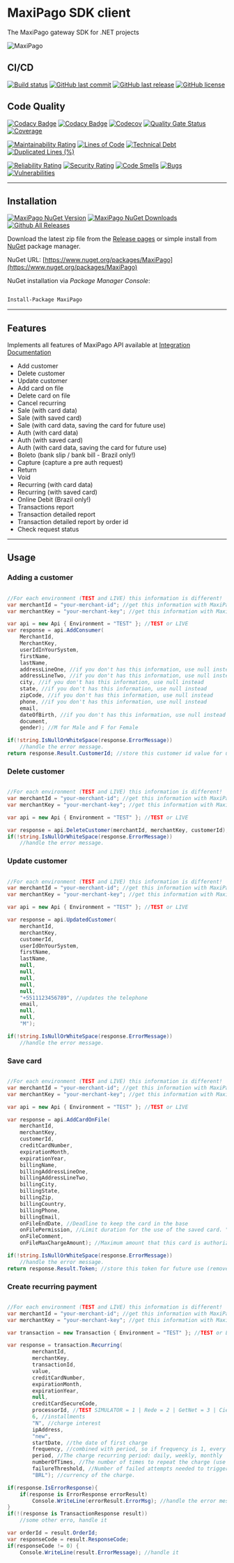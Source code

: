 # MaxiPago SDK client

The MaxiPago gateway SDK for .NET projects

![MaxiPago](https://raw.githubusercontent.com/guibranco/MaxiPago-SDK-dotnet/master/logo.png)

## CI/CD

[![Build status](https://ci.appveyor.com/api/projects/status/0rghu1mnaahlfi16?svg=true)](https://ci.appveyor.com/project/guibranco/MaxiPago-SDK-dotnet)
[![GitHub last commit](https://img.shields.io/github/last-commit/guibranco/MaxiPago-SDK-dotnet)](https://github.com/guibranco/MaxiPago-SDK-dotnet)
[![GitHub last release](https://img.shields.io/github/release-date/guibranco/MaxiPago-SDK-dotnet.svg?style=flat)](https://github.com/guibranco/MaxiPago-SDK-dotnet)
[![GitHub license](https://img.shields.io/github/license/guibranco/MaxiPago-SDK-dotnet)](https://github.com/guibranco/MaxiPago-SDK-dotnet)

## Code Quality

[![Codacy Badge](https://api.codacy.com/project/badge/Grade/13745ba64d924c90a9e2368e8736ea5d)](https://www.codacy.com/manual/changeme/13745ba64d924c90a9e2368e8736ea5d)
[![Codacy Badge](https://api.codacy.com/project/badge/Coverage/13745ba64d924c90a9e2368e8736ea5d)](https://www.codacy.com/manual/changeme/13745ba64d924c90a9e2368e8736ea5d)
[![Codecov](https://codecov.io/gh/guibranco/MaxiPago-SDK-dotnet/branch/master/graph/badge.svg)](https://codecov.io/gh/guibranco/MaxiPago-SDK-dotnet)
[![Quality Gate Status](https://sonarcloud.io/api/project_badges/measure?project=guibranco_MaxiPago-SDK-dotnet&metric=alert_status)](https://sonarcloud.io/dashboard?id=guibranco_MaxiPago-SDK-dotnet)
[![Coverage](https://sonarcloud.io/api/project_badges/measure?project=guibranco_MaxiPago-SDK-dotnet&metric=coverage)](https://sonarcloud.io/dashboard?id=guibranco_MaxiPago-SDK-dotnet)

[![Maintainability Rating](https://sonarcloud.io/api/project_badges/measure?project=guibranco_MaxiPago-SDK-dotnet&metric=sqale_rating)](https://sonarcloud.io/dashboard?id=guibranco_MaxiPago-SDK-dotnet)
[![Lines of Code](https://sonarcloud.io/api/project_badges/measure?project=guibranco_MaxiPago-SDK-dotnet&metric=ncloc)](https://sonarcloud.io/dashboard?id=guibranco_MaxiPago-SDK-dotnet)
[![Technical Debt](https://sonarcloud.io/api/project_badges/measure?project=guibranco_MaxiPago-SDK-dotnet&metric=sqale_index)](https://sonarcloud.io/dashboard?id=guibranco_MaxiPago-SDK-dotnet)
[![Duplicated Lines (%)](https://sonarcloud.io/api/project_badges/measure?project=guibranco_MaxiPago-SDK-dotnet&metric=duplicated_lines_density)](https://sonarcloud.io/dashboard?id=guibranco_MaxiPago-SDK-dotnet)

[![Reliability Rating](https://sonarcloud.io/api/project_badges/measure?project=guibranco_MaxiPago-SDK-dotnet&metric=reliability_rating)](https://sonarcloud.io/dashboard?id=guibranco_MaxiPago-SDK-dotnet)
[![Security Rating](https://sonarcloud.io/api/project_badges/measure?project=guibranco_MaxiPago-SDK-dotnet&metric=security_rating)](https://sonarcloud.io/dashboard?id=guibranco_MaxiPago-SDK-dotnet)
[![Code Smells](https://sonarcloud.io/api/project_badges/measure?project=guibranco_MaxiPago-SDK-dotnet&metric=code_smells)](https://sonarcloud.io/dashboard?id=guibranco_MaxiPago-SDK-dotnet)
[![Bugs](https://sonarcloud.io/api/project_badges/measure?project=guibranco_MaxiPago-SDK-dotnet&metric=bugs)](https://sonarcloud.io/dashboard?id=guibranco_MaxiPago-SDK-dotnet)
[![Vulnerabilities](https://sonarcloud.io/api/project_badges/measure?project=guibranco_MaxiPago-SDK-dotnet&metric=vulnerabilities)](https://sonarcloud.io/dashboard?id=guibranco_MaxiPago-SDK-dotnet)

---

## Installation

[![MaxiPago NuGet Version](https://img.shields.io/nuget/v/MaxiPago.svg?style=flat)](https://www.nuget.org/packages/MaxiPago/)
[![MaxiPago NuGet Downloads](https://img.shields.io/nuget/dt/MaxiPago.svg?style=flat)](https://www.nuget.org/packages/MaxiPago/)
[![Github All Releases](https://img.shields.io/github/downloads/guibranco/MaxiPago-SDK-dotnet/total.svg?style=flat)](https://github.com/guibranco/MaxiPago-SDK-dotnet)

Download the latest zip file from the [Release pages](https://github.com/guibranco/MaxiPago-SDK-dotnet/releases) or simple install from [NuGet](https://www.nuget.org/packages/MaxiPago) package manager.

NuGet URL: [https://www.nuget.org/packages/MaxiPago](https://www.nuget.org/packages/MaxiPago)

NuGet installation via *Package Manager Console*:

```ps

Install-Package MaxiPago

```

---

## Features

Implements all features of MaxiPago API available at [Integration Documentation](https://www.maxipago.com/docs/maxiPago_API_Latest.pdf)

- Add customer
- Delete customer
- Update customer
- Add card on file
- Delete card on file
- Cancel recurring
- Sale (with card data)
- Sale (with saved card)
- Sale (with card data, saving the card for future use)
- Auth (with card data)
- Auth (with saved card)
- Auth (with card data, saving the card for future use)
- Boleto (bank slip / bank bill - Brazil only!)
- Capture (capture a pre auth request)
- Return
- Void
- Recurring (with card data)
- Recurring (with saved card)
- Online Debit (Brazil only!)
- Transactions report
- Transaction detailed report
- Transaction detailed report by order id
- Check request status

---

## Usage

### Adding a customer

```cs

//For each environment (TEST and LIVE) this information is different!
var merchantId = "your-merchant-id"; //get this information with MaxiPago
var merchantKey = "your-merchant-key"; //get this information with MaxiPago

var api = new Api { Environment = "TEST" }; //TEST or LIVE
var response = api.AddConsumer(
    MerchantId,
    MerchantKey,
    userIdInYourSystem,
    firstName,
    lastName,
    addressLineOne, //if you don't has this information, use null instead
    addressLineTwo, //if you don't has this information, use null instead
    city, //if you don't has this information, use null instead
    state, //if you don't has this information, use null instead
    zipCode, //if you don't has this information, use null instead
    phone, //if you don't has this information, use null instead
    email,
    dateOfBirth, //if you don't has this information, use null instead
    document,
    gender); //M for Male and F for Female

if(!string.IsNullOrWhiteSpace(response.ErrorMessage))
    //handle the error message.
return response.Result.CustomerId; //store this customer id value for update or delete the customer in future.

```

### Delete customer

```cs

//For each environment (TEST and LIVE) this information is different!
var merchantId = "your-merchant-id"; //get this information with MaxiPago
var merchantKey = "your-merchant-key"; //get this information with MaxiPago

var api = new Api { Environment = "TEST" }; //TEST or LIVE

var response = api.DeleteCustomer(merchantId, merchantKey, customerId); //this information was returned by the AddCustomer method.
if(!string.IsNullOrWhiteSpace(response.ErrorMessage))
    //handle the error message.

```

### Update customer

```cs

//For each environment (TEST and LIVE) this information is different!
var merchantId = "your-merchant-id"; //get this information with MaxiPago
var merchantKey = "your-merchant-key"; //get this information with MaxiPago

var api = new Api { Environment = "TEST" }; //TEST or LIVE

var response = api.UpdatedCustomer(
    merchantId,
    merchantKey,
    customerId,
    userIdOnYourSystem,
    firstName,
    lastName,
    null,
    null,
    null,
    null,
    null,
    "+5511123456789", //updates the telephone
    email,
    null,
    null,
    "M");

if(!string.IsNullOrWhiteSpace(response.ErrorMessage))
    //handle the error message.

```

### Save card

```cs

//For each environment (TEST and LIVE) this information is different!
var merchantId = "your-merchant-id"; //get this information with MaxiPago
var merchantKey = "your-merchant-key"; //get this information with MaxiPago

var api = new Api { Environment = "TEST" }; //TEST or LIVE

var response = api.AddCardOnFile(
    merchantId,
    merchantKey,
    customerId,
    creditCardNumber,
    expirationMonth,
    expirationYear,
    billingName,
    billingAddressLineOne,
    billingAddressLineTwo,
    billingCity,
    billingState,
    billingZip,
    billingCountry,
    billingPhone,
    billingEmail,
    onFileEndDate, //Deadline to keep the card in the base
    onFilePermission, //Limit duration for the use of the saved card. "ongoing" = indefinitely / "use_once" = only once after the 1st payment
    onFileComment,
    onFileMaxChargeAmount); //Maximum amount that this card is authorized to be charged.

if(!string.IsNullOrWhiteSpace(response.ErrorMessage))
    //handle the error message.
return response.Result.Token; //store this token for future use (remove card, sale, auth...)

```

### Create recurring payment

```cs

//For each environment (TEST and LIVE) this information is different!
var merchantId = "your-merchant-id"; //get this information with MaxiPago
var merchantKey = "your-merchant-key"; //get this information with MaxiPago

var transaction = new Transaction { Environment = "TEST" }; //TEST or LIVE

var response = transaction.Recurring(
        merchantId,
        merchantKey,
        transactionId,
        value,
        creditCardNumber,
        expirationMonth,
        expirationYear,
        null,
        creditCardSecureCode,
        processorId, //TEST SIMULATOR = 1 | Rede = 2 | GetNet = 3 | Cielo = 4 | TEF = 5 | Elavon = 6 | ChasePaymentech = 8 
        6, //installments
        "N", //charge interest
        ipAddress,
        "new",
        startDate, //the date of first charge
        frequency, //combined with period, so if frequency is 1, every "period" will be charged. So if period is "weekly" and frequency is "2", every two weeks will be charged.
        period, //The charge recurring period: daily, weekly, monthly
        numberOfTimes, //The number of times to repeat the charge (use 999 as max value for "indefinitely" time, after 999 times, this recurring will need to be created again).
        failureThreshold, //Number of failed attempts needed to trigger email notification to merchant.
        "BRL"); //currency of the charge.

if(response.IsErrorResponse){
    if(response is ErrorResponse errorResult)
        Console.WriteLine(errorResult.ErrorMsg); //handle the error message.
}
if(!(response is TransactionResponse result))
    //some other erro, handle it

var orderId = result.OrderId;
var responseCode = result.ResponseCode;
if(responseCode != 0) {
    Console.WriteLine(result.ErrorMessage); //handle it

```